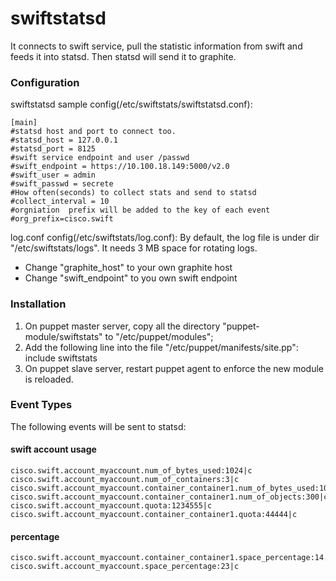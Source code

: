 # swiftstatsd #

It connects to swift service, pull the statistic information from swift and feeds it into statsd. Then statsd will
send it to graphite.

### Configuration ###

swiftstatsd sample config(/etc/swiftstats/swiftstatsd.conf):

    [main]
    #statsd host and port to connect too.
    #statsd_host = 127.0.0.1
    #statsd_port = 8125
    #swift service endpoint and user /passwd
    #swift_endpoint = https://10.100.18.149:5000/v2.0
    #swift_user = admin
    #swift_passwd = secrete
    #How often(seconds) to collect stats and send to statsd 
    #collect_interval = 10
    #orgniation  prefix will be added to the key of each event
    #org_prefix=cisco.swift
     
 log.conf config(/etc/swiftstats/log.conf):
 By default, the log file is under dir "/etc/swiftstats/logs". It needs 3 MB space for rotating logs.

 - Change "graphite_host" to your own graphite host
 - Change "swift_endpoint" to you own swift endpoint
 
 ### Installation ###
1. On puppet master server, copy all the directory  "puppet-module/swiftstats" to "/etc/puppet/modules";
2. Add the following line into the file "/etc/puppet/manifests/site.pp":
   include swiftstats
3. On puppet slave server, restart puppet agent to enforce the new module is reloaded.
 
### Event Types ###

The following events will be sent to statsd:

#### swift account usage ####

    cisco.swift.account_myaccount.num_of_bytes_used:1024|c
    cisco.swift.account_myaccount.num_of_containers:3|c
    cisco.swift.account_myaccount.container_container1.num_of_bytes_used:1024|c
    cisco.swift.account_myaccount.container_container1.num_of_objects:300|c
	cisco.swift.account_myaccount.quota:1234555|c
	cisco.swift.account_myaccount.container_container1.quota:44444|c
	

#### percentage ####

 	cisco.swift.account_myaccount.container_container1.space_percentage:14.4|c
 	cisco.swift.account_myaccount.space_percentage:23|c